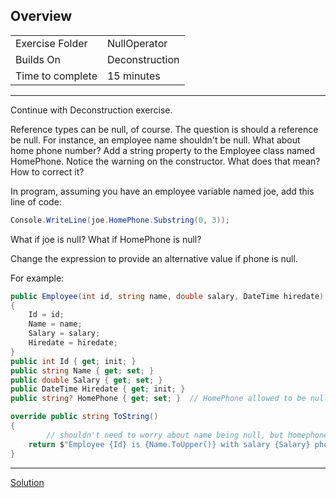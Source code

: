 ## Overview

| | |
| --------- | --------------------------- |
| Exercise Folder | NullOperator |
| Builds On | Deconstruction |
| Time to complete | 15 minutes

---
Continue with Deconstruction exercise. 

Reference types can be null, of course.  The question is should a reference be null.  For instance, an employee name shouldn't be null.  What about home phone number?
Add a string property to the Employee class named HomePhone.  Notice the warning on the constructor.  What does that mean?  How to correct it?

In program, assuming you have an employee variable named joe, add this line of code:

```C#
Console.WriteLine(joe.HomePhone.Substring(0, 3));
```
What if joe is null?  What if HomePhone is null?

Change the expression to provide an alternative value if phone is null.

For example:
```c#
public Employee(int id, string name, double salary, DateTime hiredate)
{
    Id = id;
    Name = name;
    Salary = salary;
    Hiredate = hiredate;
}
public int Id { get; init; }
public string Name { get; set; }
public double Salary { get; set; }
public DateTime Hiredate { get; init; }
public string? HomePhone { get; set; }  // HomePhone allowed to be null

override public string ToString()
{
		// shouldn't need to worry about name being null, but homephone could be!
    return $"Employee {Id} is {Name.ToUpper()} with salary {Salary} phone: {HomePhone?.Trim()}";
}

```

---

[Solution](https://github.com/chuckmccullough85/ASP.Net8-Course-20486/tree/main/solutions/NullOperators)
